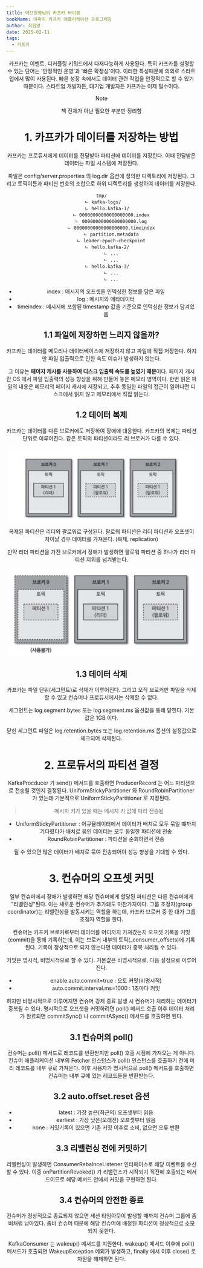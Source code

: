 ```yaml
---
title: 데브원영님의 카프카 바이블
bookName: 아파치 카프카 애플리케이션 프로그래밍
author: 최원영
date: 2025-02-11
tags:
  - 카프카
---
```

<Header />


카프카는 이벤트, 디커플링 키워드에서 다재다능하게 사용된다. 특히 카프카를 설명할 수 있는 단어는 '안정적인 운영'과 '빠른 확장성'이다. 이러한 특성때문에 의외로 스타트업에서 많이 사용된다. 빠른 성장 속에서도 데이터 관련 작업을 안정적으로 할 수 있기 때문이다. 스타트업 개발자든, 대기업 개발자든 카프카는 이제 필수이다.

<description />

> [!NOTE]  
> 책 전체가 아닌 필요한 부분만 정리함

# 1. 카프카가 데이터를 저장하는 방법

카프카는 프로듀서에게 데이터를 전달받아 파티션에 데이터를 저장한다. 이때 전달받은 데이터는 파일 시스템에 저장된다.

파일은 config/server.properties 의 log.dir 옵션에 정의한 디렉토리에 저장된다. 그리고 토픽이름과 파티션 번호의 조합으로 하위 디렉토리를 생성하여 데이터를 저장한다.

```
tmp/
 ㄴ kafka-logs/
    ㄴ hello.kafka-1/
       ㄴ 00000000000000000000.index
       ㄴ 00000000000000000000.log
       ㄴ 00000000000000000000.timeindex
       ㄴ partition.metadata
       ㄴ leader-epoch-checkpoint
    ㄴ hello.kafka-2/
       ㄴ ...
       ㄴ ...
    ㄴ hello.kafka-3/
       ㄴ ...
       ㄴ ...
```

- index : 메시지의 오프셋을 인덱싱한 정보를 담은 파일
- log : 메시지와 메타데이터
- timeindex : 메시지에 포함된 timestamp 값을 기준으로 인덕싱한 정보가 담겨있음

## 1.1 파일에 저장하면 느리지 않을까?

카프카는 데이터를 메모리나 데이터베이스에 저장하지 않고 파일에 직접 저장한다. 하지만 파일 입출력으로 인한 속도 이슈가 발생하지 않는다.

그 이유는 **페이지 캐시를 사용하여 디스크 입출력 속도를 높였기 때문**이다. 페이지 캐시란 OS 에서 파일 입출력의 성능 향상을 위해 만들어 놓은 메모리 영역이다. 한번 읽은 파일의 내용은 메모리의 페이지 캐시에 저장되고, 추후 동일한 파일의 접근이 일어나면 디스크에서 읽지 않고 메모리에서 직접 읽는다.

## 1.2 데이터 복제

카프카는 데이터를 다른 브로커에도 저장하여 장애에 대응한다. 카프카의 복제는 파티션 단위로 이루어진다. 같은 토픽의 파티션이라도 리 브로커가 다를 수 있다.

![image-20250211221713862](../../.vuepress/public/images/2025-02-11-kafka/image-20250211221713862.png)

복제된 파티션은 리더와 팔로워로 구성된다. 팔로워 파티션은 리더 파티션과 오프셋이 차이날 경우 데이터를 가져온다. (복제, replication)

만약 리더 파티션을 가진 브로커에서 장애가 발생하면 팔로워 파티션 중 하나가 리더 파티션 지위를 넘겨받는다.

![image-20250211221921990](../../.vuepress/public/images/2025-02-11-kafka/image-20250211221921990.png)

## 1.3 데이터 삭제

카프카는 파일 단위(세그먼트)로 삭제가 이루어진다. 그리고 오직 브로커만 파일을 삭제할 수 있고 컨슈머나 프로듀서에서는 삭제할 수 없다.

세그먼트는 log.segment.bytes 또는 log.segment.ms 옵션값을 통해 닫힌다. 기본값은 1GB 이다.

닫힌 세그먼트 파일은 log.retention.bytes 또는 log.retention.ms 옵션의 설정값으로 체크되어 삭제된다.

# 2. 프로듀서의 파티션 결정

KafkaProcducer 가 send() 메서드를 호출하면 ProducerRecord 는 어느 파티션으로 전송될 것인지 결정된다. UniformStickyPartitioner 와 RoundRobinPartitioner 가 있는데 기본적으로 UniformStickyPartitioner 로 지정된다. 

> 메시지 키가 있을 때는 메시지 키 값에 따라 전송됨

- UniformStickyPartitioner : 어큐뮬레이터에서 데이터가 배치로 모두 묶일 떄까지 기다렸다가 배치로 묶인 데이터는 모두 동일한 파티션에 전송
- RoundRobinPartitioner : 파티션을 순회하면서 전송

될 수 있으면 많은 데이터가 배치로 묶여 전송되어야 성능 향상을 기대할 수 있다.

# 3. 컨슈머의 오프셋 커밋

일부 컨슈머에서 장애가 발생하면 해당 컨슈머에게 할당된 파티션은 다른 컨슈머에게 "리밸런싱"된다. 이는 새로운 컨슈머가 추가돼도 마찬가지이다. 그룹 조정자(group coordinator)는 리밸런싱을 발동시키는 역할을 하는데, 카프카 브로커 중 한 대가 그룹 조정자 역할을 한다.

컨슈머는 카프카 브로커로부터 데이터를 어디까지 가져갔는지 오프셋 기록을 커밋(commit)을 통해 기록하는데, 이는 브로커 내부의 토픽(_consumer_offsets)에 기록된다. 기록이 정상적으로 되지 않는다면 데이터가 중복 처리될 수 있다.

커밋은 명시적, 비명시적으로 할 수 있다. 기본값은 비명시적으로, 다음 설정으로 이루어진다.

- enable.auto.commit=true : 오토 커밋(비명시적)
- auto.commit.interval.ms=1000 : 1초마다 커밋

하지만 비명시적으로 이루어지면 컨슈머 강제 종료 발생 시 컨슈머가 처리하는 데이터가 중복될 수 있다. 명시적으로 오프셋을 커밋하려면 poll() 메서드 호출 이후 데이터 처리가 완료되면 commitSync() 나 commitASync() 메서드를 호출하면 된다.

## 3.1 컨슈머의 poll()

컨슈머는 poll() 메서드로 레코드를 반환받지만 poll() 호출 시점에 가져오는 게 아니다. 컨슈머 애플리케이션 내부의 Fetcher 인스턴스가 poll() 인스턴스를 호출하기 전에 미리 레코드를 내부 큐로 가져온다. 이후 사용자가 명시적으로 poll() 메서드를 호출하면 컨슈머는 내부 큐에 있는 레코드들을 반환받는다.

## 3.2 auto.offset.reset 옵션

- latest : 가장 높은(최근의) 오프셋부터 읽음
- earliest : 가장 낮은(오래전) 오프셋부터 읽음
- none : 커밋기록이 있으면 기존 커밋 이후로 소비, 없으면 오류 반환

## 3.3 리밸런싱 전에 커밋하기

리밸런싱이 발생하면 ConsumerRebalnceListener 인터페이스로 해당 이벤트를 수신할 수 있다. 이중 onPartitionRevoked() 가 리밸런스가 시작되기 직전에 호출되는 메서드이므로 해당 메서드 안에서 커밋을 구현하면 된다.

## 3.4 컨슈머의 안전한 종료

컨슈머가 정상적으로 종료되지 않으면 세션 타임아웃이 발생할 때까지 컨슈머 그룹에 좀비처럼 남아있다. 좀비 컨슈머 때문에 해당 컨슈머에 배정된 파티션이 정상적으로 소모되지 못한다.

KafkaConsumer 는 wakeup() 메서드를 지원한다. wakeup() 메서드 이후에 poll() 메서드가 호출되면 WakeupException 예외가 발생하고, finally 에서 이후 close() 로 자원을 해제하면 된다.

